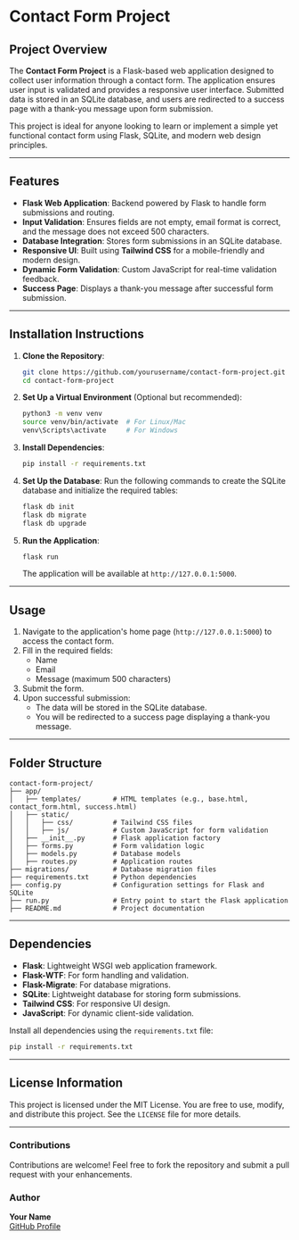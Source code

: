 # Contact Form Project

## Project Overview

The **Contact Form Project** is a Flask-based web application designed to collect user information through a contact form. The application ensures user input is validated and provides a responsive user interface. Submitted data is stored in an SQLite database, and users are redirected to a success page with a thank-you message upon form submission.

This project is ideal for anyone looking to learn or implement a simple yet functional contact form using Flask, SQLite, and modern web design principles.

---

## Features

- **Flask Web Application**: Backend powered by Flask to handle form submissions and routing.
- **Input Validation**: Ensures fields are not empty, email format is correct, and the message does not exceed 500 characters.
- **Database Integration**: Stores form submissions in an SQLite database.
- **Responsive UI**: Built using **Tailwind CSS** for a mobile-friendly and modern design.
- **Dynamic Form Validation**: Custom JavaScript for real-time validation feedback.
- **Success Page**: Displays a thank-you message after successful form submission.

---

## Installation Instructions

1. **Clone the Repository**:
   ```bash
   git clone https://github.com/yourusername/contact-form-project.git
   cd contact-form-project
   ```

2. **Set Up a Virtual Environment** (Optional but recommended):
   ```bash
   python3 -m venv venv
   source venv/bin/activate  # For Linux/Mac
   venv\Scripts\activate     # For Windows
   ```

3. **Install Dependencies**:
   ```bash
   pip install -r requirements.txt
   ```

4. **Set Up the Database**:
   Run the following commands to create the SQLite database and initialize the required tables:
   ```bash
   flask db init
   flask db migrate
   flask db upgrade
   ```

5. **Run the Application**:
   ```bash
   flask run
   ```
   The application will be available at `http://127.0.0.1:5000`.

---

## Usage

1. Navigate to the application's home page (`http://127.0.0.1:5000`) to access the contact form.
2. Fill in the required fields:
   - Name
   - Email
   - Message (maximum 500 characters)
3. Submit the form.
4. Upon successful submission:
   - The data will be stored in the SQLite database.
   - You will be redirected to a success page displaying a thank-you message.

---

## Folder Structure

```
contact-form-project/
├── app/
│   ├── templates/        # HTML templates (e.g., base.html, contact_form.html, success.html)
│   ├── static/
│   │   ├── css/          # Tailwind CSS files
│   │   ├── js/           # Custom JavaScript for form validation
│   ├── __init__.py       # Flask application factory
│   ├── forms.py          # Form validation logic
│   ├── models.py         # Database models
│   ├── routes.py         # Application routes
├── migrations/           # Database migration files
├── requirements.txt      # Python dependencies
├── config.py             # Configuration settings for Flask and SQLite
├── run.py                # Entry point to start the Flask application
├── README.md             # Project documentation
```

---

## Dependencies

- **Flask**: Lightweight WSGI web application framework.
- **Flask-WTF**: For form handling and validation.
- **Flask-Migrate**: For database migrations.
- **SQLite**: Lightweight database for storing form submissions.
- **Tailwind CSS**: For responsive UI design.
- **JavaScript**: For dynamic client-side validation.

Install all dependencies using the `requirements.txt` file:
```bash
pip install -r requirements.txt
```

---

## License Information

This project is licensed under the MIT License. You are free to use, modify, and distribute this project. See the `LICENSE` file for more details.

---

### Contributions

Contributions are welcome! Feel free to fork the repository and submit a pull request with your enhancements.

### Author

**Your Name**  
[GitHub Profile](https://github.com/ARUNAGIRINATHAN-K)
